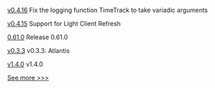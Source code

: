 
[v0.4.16](https://github.com/hyperledger-labs/yui-relayer/releases/tag/v0.4.16) Fix the logging function TimeTrack to take variadic arguments

[v0.4.15](https://github.com/hyperledger-labs/yui-relayer/releases/tag/v0.4.15) Support for Light Client Refresh

[0.61.0](https://github.com/hyperledger/aries-vcx/releases/tag/0.61.0) Release 0.61.0

[v0.3.3](https://github.com/hyperledger/solang/releases/tag/v0.3.3) v0.3.3: Atlantis

[v1.4.0](https://github.com/hyperledger/fabric-gateway/releases/tag/v1.4.0) v1.4.0


[See more >>>](https://start-here.hyperledger.org/releases)
